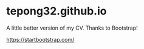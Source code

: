 # tepong32.github.io
A little better version of my CV. Thanks to Bootstrap!

https://startbootstrap.com/
